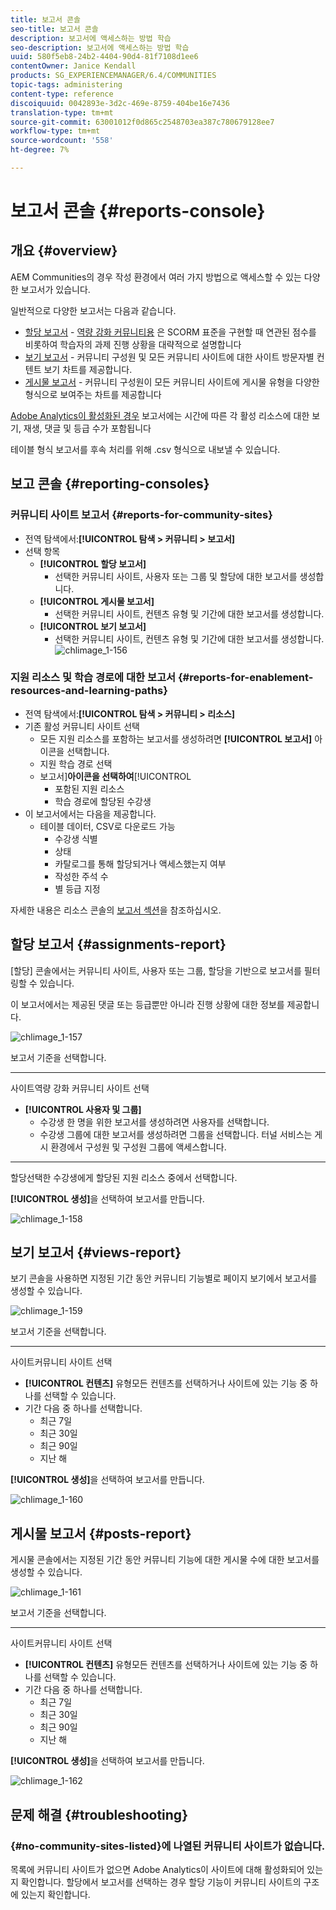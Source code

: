 ```yaml
---
title: 보고서 콘솔
seo-title: 보고서 콘솔
description: 보고서에 액세스하는 방법 학습
seo-description: 보고서에 액세스하는 방법 학습
uuid: 580f5eb8-24b2-4404-90d4-81f7108d1ee6
contentOwner: Janice Kendall
products: SG_EXPERIENCEMANAGER/6.4/COMMUNITIES
topic-tags: administering
content-type: reference
discoiquuid: 0042893e-3d2c-469e-8759-404be16e7436
translation-type: tm+mt
source-git-commit: 63001012f0d865c2548703ea387c780679128ee7
workflow-type: tm+mt
source-wordcount: '558'
ht-degree: 7%

---
```



# 보고서 콘솔 {#reports-console}

## 개요 {#overview}

AEM Communities의 경우 작성 환경에서 여러 가지 방법으로 액세스할 수 있는 다양한 보고서가 있습니다.

일반적으로 다양한 보고서는 다음과 같습니다.

* [할당 보고서](#assignments-report)  -  [역량 강화 커뮤니티용](overview.md#enablement-community) 은 SCORM 표준을 구현할 때 연관된 점수를 비롯하여 학습자의 과제 진행 상황을 대략적으로 설명합니다
* [보기 보고서](#views-report)  - 커뮤니티 구성원 및 모든 커뮤니티 사이트에 대한 사이트 방문자별 컨텐트 보기 차트를 제공합니다.
* [게시물 보고서](#posts-report)  - 커뮤니티 구성원이 모든 커뮤니티 사이트에 게시물 유형을 다양한 형식으로 보여주는 차트를 제공합니다

[Adobe Analytics이 활성화된 경우](sites-console.md#analytics) 보고서에는 시간에 따른 각 활성 리소스에 대한 보기, 재생, 댓글 및 등급 수가 포함됩니다

테이블 형식 보고서를 후속 처리를 위해 .csv 형식으로 내보낼 수 있습니다.

## 보고 콘솔 {#reporting-consoles}

### 커뮤니티 사이트 보고서 {#reports-for-community-sites}

* 전역 탐색에서:**[!UICONTROL 탐색 > 커뮤니티 > 보고서]**
* 선택 항목
   * **[!UICONTROL 할당 보고서]**
      * 선택한 커뮤니티 사이트, 사용자 또는 그룹 및 할당에 대한 보고서를 생성합니다.
   * **[!UICONTROL 게시물 보고서]**
      * 선택한 커뮤니티 사이트, 컨텐츠 유형 및 기간에 대한 보고서를 생성합니다.
   * **[!UICONTROL 보기 보고서]**
      * 선택한 커뮤니티 사이트, 컨텐츠 유형 및 기간에 대한 보고서를 생성합니다.
         ![chlimage_1-156](assets/chlimage_1-156.png)

### 지원 리소스 및 학습 경로에 대한 보고서 {#reports-for-enablement-resources-and-learning-paths}

* 전역 탐색에서:**[!UICONTROL 탐색 > 커뮤니티 > 리소스]**
* 기존 활성 커뮤니티 사이트 선택
   * 모든 지원 리소스를 포함하는 보고서를 생성하려면 **[!UICONTROL 보고서]** 아이콘을 선택합니다.
   * 지원 학습 경로 선택
   * 보고서&#x200B;]**아이콘을 선택하여**[!UICONTROL 
      * 포함된 지원 리소스
      * 학습 경로에 할당된 수강생
* 이 보고서에서는 다음을 제공합니다.
   * 테이블 데이터, CSV로 다운로드 가능
      * 수강생 식별
      * 상태
      * 카탈로그를 통해 할당되거나 액세스했는지 여부
      * 작성한 주석 수
      * 별 등급 지정

자세한 내용은 리소스 콘솔의 [보고서 섹션](resources.md#report)을 참조하십시오.

## 할당 보고서 {#assignments-report}

[할당] 콘솔에서는 커뮤니티 사이트, 사용자 또는 그룹, 할당을 기반으로 보고서를 필터링할 수 있습니다.

이 보고서에서는 제공된 댓글 또는 등급뿐만 아니라 진행 상황에 대한 정보를 제공합니다.

![chlimage_1-157](assets/chlimage_1-157.png)

보고서 기준을 선택합니다.

* ****
사이트역량 강화 커뮤니티 사이트 선택
* **[!UICONTROL 사용자 및 그룹]**
   * 수강생 한 명을 위한 보고서를 생성하려면 사용자를 선택합니다.
   * 수강생 그룹에 대한 보고서를 생성하려면 그룹을 선택합니다.
터널 서비스는 게시 환경에서 구성원 및 구성원 그룹에 액세스합니다.
* ****
할당선택한 수강생에게 할당된 지원 리소스 중에서 선택합니다.

**[!UICONTROL 생성]**&#x200B;을 선택하여 보고서를 만듭니다.

![chlimage_1-158](assets/chlimage_1-158.png)

## 보기 보고서 {#views-report}

보기 콘솔을 사용하면 지정된 기간 동안 커뮤니티 기능별로 페이지 보기에서 보고서를 생성할 수 있습니다.

![chlimage_1-159](assets/chlimage_1-159.png)

보고서 기준을 선택합니다.

* ****
사이트커뮤니티 사이트 선택
* **[!UICONTROL 컨텐츠]**
유형모든 컨텐츠를 선택하거나 사이트에 있는 기능 중 하나를 선택할 수 있습니다.
* 기간
다음 중 하나를 선택합니다.
   * 최근 7일
   * 최근 30일
   * 최근 90일
   * 지난 해

**[!UICONTROL 생성]**&#x200B;을 선택하여 보고서를 만듭니다.

![chlimage_1-160](assets/chlimage_1-160.png)

## 게시물 보고서 {#posts-report}

게시물 콘솔에서는 지정된 기간 동안 커뮤니티 기능에 대한 게시물 수에 대한 보고서를 생성할 수 있습니다.

![chlimage_1-161](assets/chlimage_1-161.png)

보고서 기준을 선택합니다.

* ****
사이트커뮤니티 사이트 선택
* **[!UICONTROL 컨텐츠]**
유형모든 컨텐츠를 선택하거나 사이트에 있는 기능 중 하나를 선택할 수 있습니다.
* 기간
다음 중 하나를 선택합니다.
   * 최근 7일
   * 최근 30일
   * 최근 90일
   * 지난 해

**[!UICONTROL 생성]**&#x200B;을 선택하여 보고서를 만듭니다.

![chlimage_1-162](assets/chlimage_1-162.png)

## 문제 해결 {#troubleshooting}

### {#no-community-sites-listed}에 나열된 커뮤니티 사이트가 없습니다.

목록에 커뮤니티 사이트가 없으면 Adobe Analytics이 사이트에 대해 활성화되어 있는지 확인합니다. 할당에서 보고서를 선택하는 경우 할당 기능이 커뮤니티 사이트의 구조에 있는지 확인합니다.
